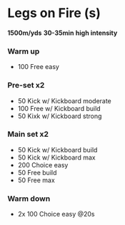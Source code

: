 # Legs on Fire (s)

**1500m/yds**
**30-35min** 
**high intensity**

### Warm up
- 100 Free easy

### Pre-set x2
- 50 Kick w/ Kickboard moderate
- 100 Free w/ Kickboard build
- 50 Kixk w/ Kickboard strong

### Main set x2
- 50 Kick w/ Kickboard build
- 50 Kick w/ Kickboard max
- 200 Choice easy
- 50 Free build
- 50 Free max

### Warm down
- 2x 100 Choice easy @20s